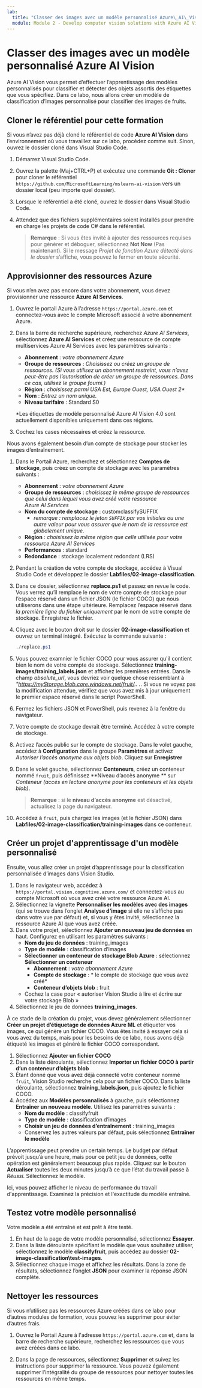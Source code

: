 ```yaml
---
lab:
  title: "Classer des images avec un modèle personnalisé Azure\_AI\_Vision"
  module: Module 2 - Develop computer vision solutions with Azure AI Vision
---
```


# Classer des images avec un modèle personnalisé Azure AI Vision

Azure AI Vision vous permet d’effectuer l’apprentissage des modèles personnalisés pour classifier et détecter des objets assortis des étiquettes que vous spécifiez. Dans ce labo, nous allons créer un modèle de classification d’images personnalisé pour classifier des images de fruits.

## Cloner le référentiel pour cette formation

Si vous n’avez pas déjà cloné le référentiel de code **Azure AI Vision** dans l’environnement où vous travaillez sur ce labo, procédez comme suit. Sinon, ouvrez le dossier cloné dans Visual Studio Code.

1. Démarrez Visual Studio Code.
2. Ouvrez la palette (Maj+CTRL+P) et exécutez une commande **Git : Cloner** pour cloner le référentiel `https://github.com/MicrosoftLearning/mslearn-ai-vision` vers un dossier local (peu importe quel dossier).
3. Lorsque le référentiel a été cloné, ouvrez le dossier dans Visual Studio Code.
4. Attendez que des fichiers supplémentaires soient installés pour prendre en charge les projets de code C# dans le référentiel.

    > **Remarque** : Si vous êtes invité à ajouter des ressources requises pour générer et déboguer, sélectionnez **Not Now** (Pas maintenant). Si le message *Projet de fonction Azure détecté dans le dossier* s’affiche, vous pouvez le fermer en toute sécurité.

## Approvisionner des ressources Azure

Si vous n’en avez pas encore dans votre abonnement, vous devez provisionner une ressource **Azure AI Services**.

1. Ouvrez le portail Azure à l’adresse `https://portal.azure.com` et connectez-vous avec le compte Microsoft associé à votre abonnement Azure.
2. Dans la barre de recherche supérieure, recherchez *Azure AI Services*, sélectionnez **Azure AI Services** et créez une ressource de compte multiservices Azure AI Services avec les paramètres suivants :
    - **Abonnement** : *votre abonnement Azure*
    - **Groupe de ressources** : *Choisissez ou créez un groupe de ressources. (Si vous utilisez un abonnement restreint, vous n’avez peut-être pas l’autorisation de créer un groupe de ressources. Dans ce cas, utilisez le groupe fourni.)*
    - **Région** : *choisissez parmi USA Est, Europe Ouest, USA Ouest 2\**
    - **Nom** : *Entrez un nom unique.*
    - **Niveau tarifaire** : Standard S0

    \*Les étiquettes de modèle personnalisé Azure AI Vision 4.0 sont actuellement disponibles uniquement dans ces régions.

3. Cochez les cases nécessaires et créez la ressource.
<!--4. When the resource has been deployed, go to it and view its **Keys and Endpoint** page. You will need the endpoint and one of the keys from this page in a future step. Save them off or leave this browser tab open.-->

Nous avons également besoin d’un compte de stockage pour stocker les images d’entraînement.

1. Dans le Portail Azure, recherchez et sélectionnez **Comptes de stockage**, puis créez un compte de stockage avec les paramètres suivants :
    - **Abonnement** : *votre abonnement Azure*
    - **Groupe de ressources** : *choisissez le même groupe de ressources que celui dans lequel vous avez créé votre ressource Azure AI Services*
    - **Nom du compte de stockage** : customclassifySUFFIX 
        - *remarque : remplacez le jeton `SUFFIX` par vos initiales ou une autre valeur pour vous assurer que le nom de la ressource est globalement unique.*
    - **Région** : *choisissez la même région que celle utilisée pour votre ressource Azure AI Services*
    - **Performances** : standard
    - **Redondance** : stockage localement redondant (LRS)
1. Pendant la création de votre compte de stockage, accédez à Visual Studio Code et développez le dossier **Labfiles/02-image-classification**.
1. Dans ce dossier, sélectionnez **replace.ps1** et passez en revue le code. Vous verrez qu’il remplace le nom de votre compte de stockage pour l’espace réservé dans un fichier JSON (le fichier COCO) que nous utiliserons dans une étape ultérieure. Remplacez l’espace réservé dans *la première ligne du fichier uniquement* par le nom de votre compte de stockage. Enregistrez le fichier.
1. Cliquez avec le bouton droit sur le dossier **02-image-classification** et ouvrez un terminal intégré. Exécutez la commande suivante :

    ```powershell
    ./replace.ps1
    ```

1. Vous pouvez examnier le fichier COCO pour vous assurer qu'il contient bien le nom de votre compte de stockage. Sélectionnez **training-images/training_labels.json** et affichez les premières entrées. Dans le champ *absolute_url*, vous devriez voir quelque chose ressemblant à *"https://myStorage.blob.core.windows.net/fruit/.. .*. Si vous ne voyez pas la modification attendue, vérifiez que vous avez mis à jour uniquement le premier espace réservé dans le script PowerShell.
1. Fermez les fichiers JSON et PowerShell, puis revenez à la fenêtre du navigateur.
1. Votre compte de stockage devrait être terminé. Accédez à votre compte de stockage.
1. Activez l’accès public sur le compte de stockage. Dans le volet gauche, accédez à **Configuration** dans le groupe **Paramètres** et activez *Autoriser l’accès anonyme aux objets blob*. Cliquez sur **Enregistrer**
1. Dans le volet gauche, sélectionnez **Conteneurs**, créez un conteneur nommé `fruit`, puis définissez **Niveau d’accès anonyme ** sur *Conteneur (accès en lecture anonyme pour les conteneurs et les objets blob)*.

    > **Remarque** : si le **niveau d’accès anonyme** est désactivé, actualisez la page du navigateur.

1. Accédez à `fruit`, puis chargez les images (et le fichier JSON) dans **Labfiles/02-image-classification/training-images** dans ce conteneur.

## Créer un projet d'apprentissage d'un modèle personnalisé

Ensuite, vous allez créer un projet d’apprentissage pour la classification personnalisée d’images dans Vision Studio.

1. Dans le navigateur web, accédez à `https://portal.vision.cognitive.azure.com/` et connectez-vous au compte Microsoft où vous avez créé votre ressource Azure AI.
1. Sélectionnez la vignette **Personnaliser les modèles avec des images** (qui se trouve dans l’onglet **Analyse d’image** si elle ne s’affiche pas dans votre vue par défaut) et, si vous y êtes invité, sélectionnez la ressource Azure AI que vous avez créée.
1. Dans votre projet, sélectionnez **Ajouter un nouveau jeu de données** en haut. Configurez  en utilisant les paramètres suivants :
    - **Nom du jeu de données** : training_images
    - **Type de modèle** : classification d’images
    - **Sélectionner un conteneur de stockage Blob Azure** : sélectionnez **Sélectionner un conteneur**
        - **Abonnement** : *votre abonnement Azure*
        - **Compte de stockage** : * le compte de stockage que vous avez créé*
        - **Conteneur d’objets blob** : fruit
    - Cochez la case pour « autoriser Vision Studio à lire et écrire sur votre stockage Blob »
1. Sélectionnez le jeu de données **training_images**.

À ce stade de la création du projet, vous devez généralement sélectionner **Créer un projet d’étiquetage de données Azure ML** et étiqueter vos images, ce qui génère un fichier COCO. Vous êtes invité à essayer cela si vous avez du temps, mais pour les besoins de ce labo, nous avons déjà étiqueté les images et généré le fichier COCO correspondant.

1. Sélectionnez **Ajouter un fichier COCO**
1. Dans la liste déroulante, sélectionnez **Importer un fichier COCO à partir d’un conteneur d’objets blob**
1. Étant donné que vous avez déjà connecté votre conteneur nommé `fruit`, Vision Studio recherche cela pour un fichier COCO. Dans la liste déroulante, sélectionnez **training_labels.json**, puis ajoutez le fichier COCO.
1. Accédez aux **Modèles personnalisés** à gauche, puis sélectionnez **Entraîner un nouveau modèle**. Utilisez les paramètres suivants :
    - **Nom du modèle** : classifyfruit
    - **Type de modèle** : classification d’images
    - **Choisir un jeu de données d’entraînement** : training_images
    - Conservez les autres valeurs par défaut, puis sélectionnez **Entraîner le modèle**

L’apprentissage peut prendre un certain temps. Le budget par défaut prévoit jusqu’à une heure, mais pour ce petit jeu de données, cette opération est généralement beaucoup plus rapide. Cliquez sur le bouton **Actualiser** toutes les deux minutes jusqu’à ce que l’état du travail passe à *Réussi*. Sélectionnez le modèle.

Ici, vous pouvez afficher le niveau de performance du travail d'apprentissage. Examinez la précision et l'exactitude du modèle entraîné.

## Testez votre modèle personnalisé

Votre modèle a été entraîné et est prêt à être testé.

1. En haut de la page de votre modèle personnalisé, sélectionnez **Essayer**.
1. Dans la liste déroulante spécifiant le modèle que vous souhaitez utiliser, sélectionnez le modèle **classifyfruit**, puis accédez au dossier **02-image-classification\test-images**.
1. Sélectionnez chaque image et affichez les résultats. Dans la zone de résultats, sélectionnez l’onglet **JSON** pour examiner la réponse JSON complète.

<!-- Option coding example to run-->
## Nettoyer les ressources

Si vous n’utilisez pas les ressources Azure créées dans ce labo pour d’autres modules de formation, vous pouvez les supprimer pour éviter d’autres frais.

1. Ouvrez le Portail Azure à l'adresse `https://portal.azure.com` et, dans la barre de recherche supérieure, recherchez les ressources que vous avez créées dans ce labo.

2. Dans la page de ressources, sélectionnez **Supprimer** et suivez les instructions pour supprimer la ressource. Vous pouvez également supprimer l’intégralité du groupe de ressources pour nettoyer toutes les ressources en même temps.